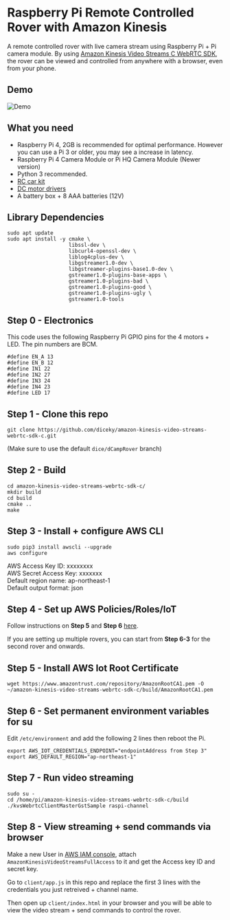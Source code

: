 # Raspberry Pi Remote Controlled Rover with Amazon Kinesis

A remote controlled rover with live camera stream using Raspberry Pi + Pi camera module.
By using [Amazon Kinesis Video Streams C WebRTC SDK](https://github.com/diceky/amazon-kinesis-video-streams-webrtc-sdk-c), the rover can be viewed and controlled from anywhere with a browser, even from your phone.

## Demo

![Demo](readme/rover-amazon-kinesis.gif)

## What you need

- Raspberry Pi 4, 2GB is recommended for optimal performance. However you can use a Pi 3 or older, you may see a increase in latency.
- Raspberry Pi 4 Camera Module or Pi HQ Camera Module (Newer version)
- Python 3 recommended.
- [RC car kit](https://www.amazon.co.jp/gp/product/B088NMV7C6/ref=ppx_yo_dt_b_asin_title_o03_s00?ie=UTF8&psc=1)
- [DC motor drivers](https://www.amazon.co.jp/gp/product/B08B87WWHV/ref=ppx_yo_dt_b_asin_title_o04_s00?ie=UTF8&psc=1)
- A battery box + 8 AAA batteries (12V)

## Library Dependencies

```
sudo apt update
sudo apt install -y cmake \
                    libssl-dev \
                    libcurl4-openssl-dev \
                    liblog4cplus-dev \
                    libgstreamer1.0-dev \
                    libgstreamer-plugins-base1.0-dev \
                    gstreamer1.0-plugins-base-apps \
                    gstreamer1.0-plugins-bad \
                    gstreamer1.0-plugins-good \
                    gstreamer1.0-plugins-ugly \
                    gstreamer1.0-tools
```

## Step 0 - Electronics

This code uses the following Raspberry Pi GPIO pins for the 4 motors + LED.
The pin numbers are BCM.

```
#define EN_A 13
#define EN_B 12
#define IN1 22
#define IN2 27
#define IN3 24
#define IN4 23
#define LED 17
```

## Step 1 - Clone this repo

```
git clone https://github.com/diceky/amazon-kinesis-video-streams-webrtc-sdk-c.git
```

(Make sure to use the default `dice/dCampRover` branch)

## Step 2 - Build

```
cd amazon-kinesis-video-streams-webrtc-sdk-c/
mkdir build
cd build
cmake ..
make
```

## Step 3 - Install + configure AWS CLI

```
sudo pip3 install awscli --upgrade
aws configure
```

AWS Access Key ID: xxxxxxxx  
AWS Secret Access Key: xxxxxxx  
Default region name: ap-northeast-1  
Default output format: json

## Step 4 - Set up AWS Policies/Roles/IoT

Follow instructions on **Step 5** and **Step 6** [here](https://aws.amazon.com/jp/builders-flash/202109/angle-control-camera/?awsf.filter-name=*all).

If you are setting up multiple rovers, you can start from **Step 6-3** for the second rover and onwards.

## Step 5 - Install AWS Iot Root Certificate

```
wget https://www.amazontrust.com/repository/AmazonRootCA1.pem -O ~/amazon-kinesis-video-streams-webrtc-sdk-c/build/AmazonRootCA1.pem
```

## Step 6 - Set permanent environment variables for su

Edit `/etc/environment` and add the following 2 lines then reboot the Pi.

```
export AWS_IOT_CREDENTIALS_ENDPOINT="endpointAddress from Step 3"
export AWS_DEFAULT_REGION="ap-northeast-1"
```

## Step 7 - Run video streaming

```
sudo su -
cd /home/pi/amazon-kinesis-video-streams-webrtc-sdk-c/build
./kvsWebrtcClientMasterGstSample raspi-channel
```

## Step 8 - View streaming + send commands via browser

Make a new User in [AWS IAM console](https://aws.amazon.com/iam/), attach `AmazonKinesisVideoStreamsFullAccess` to it and get the Access key ID and secret key.

Go to `client/app.js` in this repo and replace the first 3 lines with the credentials you just retreived + channel name.

Then open up `client/index.html` in your browser and you will be able to view the video stream + send commands to control the rover.
